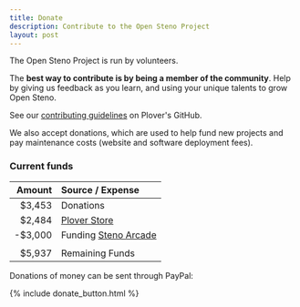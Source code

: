 ```yaml
---
title: Donate
description: Contribute to the Open Steno Project
layout: post
---
```


The Open Steno Project is run by volunteers.

The **best way to contribute is by being a member of the community**. Help by giving us feedback as you learn, and using your unique talents to grow Open Steno.

See our [contributing guidelines](https://github.com/openstenoproject/plover#contributing) on Plover's GitHub.

We also accept donations, which are used to help fund new projects and pay maintenance costs (website and software deployment fees).

### Current funds

| Amount |Source / Expense |
|-------:|:----------------|
| $3,453 | Donations       |
| $2,484 | [Plover Store](http://plover.deco-craft.com/) |
| -$3,000| Funding [Steno Arcade](http://store.steampowered.com/app/449000/Steno_Arcade/) |
|        |                 |
| $5,937 | Remaining Funds |

Donations of money can be sent through PayPal: 

{% include donate_button.html %}
